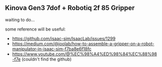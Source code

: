 ## Kinova Gen3 7dof + Robotiq 2f 85 Gripper
waiting to do...

some reference will be useful:
- https://github.com/isaac-sim/IsaacLab/issues/1299
- https://medium.com/@joolab/how-to-assemble-a-gripper-on-a-robot-manipulator-in-isaac-sim-f7ba8e6f18fc
- https://www.youtube.com/@%EC%98%A4%ED%98%84%EC%88%98-f7e (couldn't find the github)



